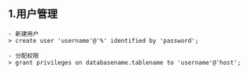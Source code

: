 ## 1.用户管理

```mysql
- 新建用户
> create user 'username'@'%' identified by 'password';

- 分配权限
> grant privileges on databasename.tablename to 'username'@'host';
```

